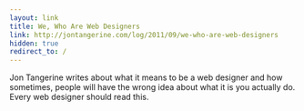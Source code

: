 ```yaml
---
layout: link
title: We, Who Are Web Designers
link: http://jontangerine.com/log/2011/09/we-who-are-web-designers
hidden: true
redirect_to: / 
---
```


Jon Tangerine writes about what it means to be a web designer and how
sometimes, people will have the wrong idea about what it is you actually
do. Every web designer should read this.
